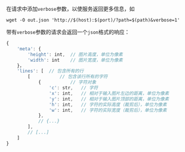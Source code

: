 在请求中添加`verbose`参数，以使服务返回更多信息，如

``` shell
wget -O out.json 'http://$(host):$(port)/?path=$(path)&verbose=1'
```

带有`verbose`参数的请求会返回一个`json`格式的响应：

``` javascript
{
    'meta': {
        'height': int,  // 图片高度，单位为像素
        'width': int    // 图片宽度，单位为像素
    }，
    'lines': [  // 包含所有的行
        [           // 包含该行所有的字符
            {           // 字符对象
                'c': str,   // 字符
                'x': int,   // 相对于输入图片左边的距离，单位为像素
                'y': int,   // 相对于输入图片顶部的距离，单位为像素
                'h': int,   // 字符的实际高度（裁剪后），单位为像素
                'w': int,   // 字符的实际宽度（裁剪后），单位为像素
            },
            // {...}
        ],
        // [...]
    ]
}
```
